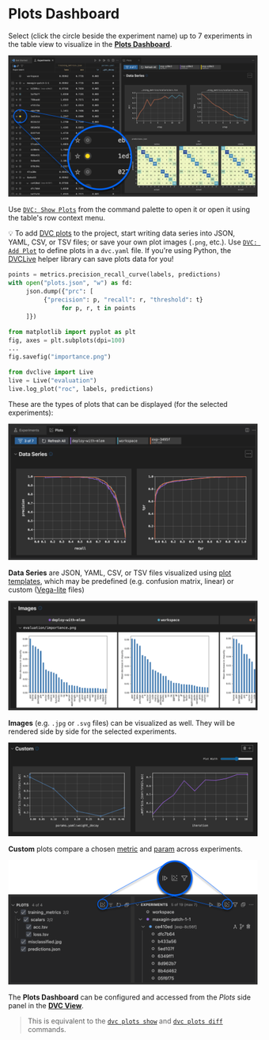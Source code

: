 # Plots Dashboard

Select (click the circle beside the experiment name) up to 7 experiments in the
table view to visualize in the [**Plots Dashboard**](command:dvc.showPlots).

<p align="center">
  <img src="images/click-the-circle-beside-experiment-name.png"
       alt="Select for Plots" />
</p>

Use
[`DVC: Show Plots`](command:workbench.action.quickOpen?%22>DVC:%20Show%20Plots%22)
from the command palette to open it or open it using the table's row context
menu.

[`dvc plots show`]: https://dvc.org/doc/command-reference/plots/show
[`dvc plots diff`]: https://dvc.org/doc/command-reference/plots/diff

💡 To add [DVC plots] to the project, start writing data series into JSON, YAML,
CSV, or TSV files; or save your own plot images (`.png`, etc.). Use
[`DVC: Add Plot`](command:workbench.action.quickOpen?%22>DVC:%20Add%20Plot%22)
to define plots in a `dvc.yaml` file. If you're using Python, the [DVCLive]
helper library can save plots data for you!

```python
points = metrics.precision_recall_curve(labels, predictions)
with open("plots.json", "w") as fd:
     json.dump({"prc": [
          {"precision": p, "recall": r, "threshold": t}
               for p, r, t in points
     ]})
```

```python
from matplotlib import pyplot as plt
fig, axes = plt.subplots(dpi=100)
...
fig.savefig("importance.png")
```

```python
from dvclive import Live
live = Live("evaluation")
live.log_plot("roc", labels, predictions)
```

[dvc plots]: https://dvc.org/doc/start/experiments/visualization
[dvclive]: https://dvc.org/doc/dvclive

These are the types of plots that can be displayed (for the selected
experiments):

<p align="center">
  <img src="images/plots-data-series.png"
       alt="Plots: Data Series" />
</p>

**Data Series** are JSON, YAML, CSV, or TSV files visualized using [plot
templates], which may be predefined (e.g. confusion matrix, linear) or custom
([Vega-lite] files)

[plot templates]:
  https://dvc.org/doc/user-guide/experiment-management/visualizing-plots#plot-templates-data-series-only
[vega-lite]: https://vega.github.io/vega-lite/

<p align="center">
  <img src="images/plots-images.png"
       alt="Plots: Images" />
</p>

**Images** (e.g. `.jpg` or `.svg` files) can be visualized as well. They will be
rendered side by side for the selected experiments.

<p align="center">
  <img src="images/plots-custom.png"
       alt="Plots: Custom" />
</p>

**Custom** plots compare a chosen [metric] and [param] across experiments.

[metric]: https://dvc.org/doc/command-reference/metrics
[param]: https://dvc.org/doc/command-reference/params

<p align="center">
  <img src="images/plots-view-icon.png"
       alt="Plots View Icon" />
</p>

The **Plots Dashboard** can be configured and accessed from the _Plots_ side
panel in the [**DVC View**](command:views.dvc-views).

> This is equivalent to the [`dvc plots show`] and [`dvc plots diff`] commands.
